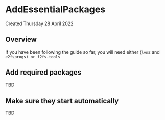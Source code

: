 # AddEssentialPackages
Created Thursday 28 April 2022

Overview
--------

If you have been following the guide so far, you will need either (``lvm2`` and ``e2fsprogs) or f2fs-tools``

Add required packages
---------------------

TBD

Make sure they start automatically
----------------------------------

TBD

